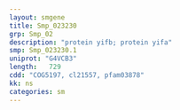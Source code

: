 ```yaml
---
layout: smgene
title: Smp_023230
grp: Smp_02
description: "protein yifb; protein yifa"
smp: Smp_023230.1
uniprot: "G4VCB3"
length:   729
cdd: "COG5197, cl21557, pfam03878"
kk: ns
categories: sm
---
```

